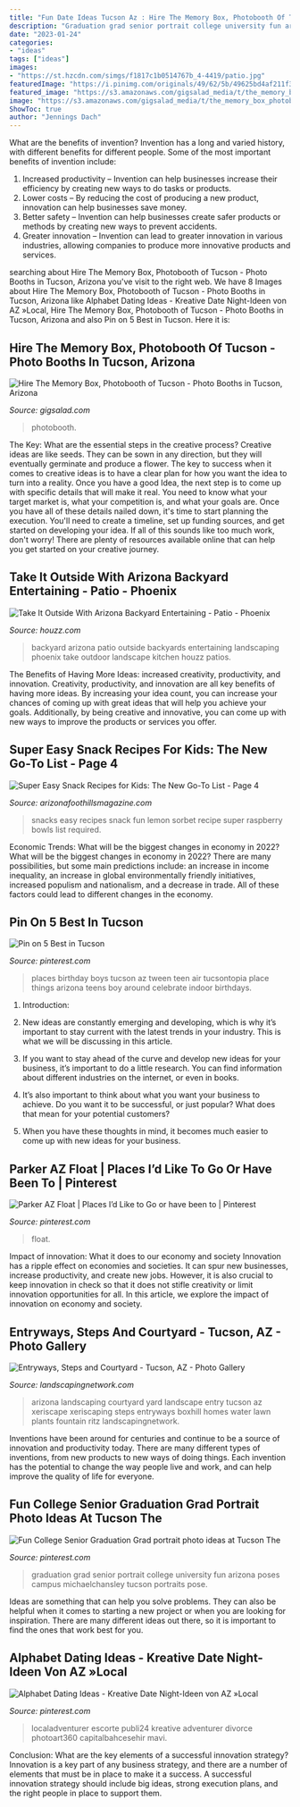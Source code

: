 ```yaml
---
title: "Fun Date Ideas Tucson Az : Hire The Memory Box, Photobooth Of Tucson"
description: "Graduation grad senior portrait college university fun arizona poses campus michaelchansley tucson portraits pose"
date: "2023-01-24"
categories:
- "ideas"
tags: ["ideas"]
images:
- "https://st.hzcdn.com/simgs/f1817c1b0514767b_4-4419/patio.jpg"
featuredImage: "https://i.pinimg.com/originals/49/62/5b/49625bd4af211f31ef45aaa2425d5315.jpg"
featured_image: "https://s3.amazonaws.com/gigsalad_media/t/the_memory_box_photobooth_of_tucson_tuc/5df2fdd4ef8c4.jpg"
image: "https://s3.amazonaws.com/gigsalad_media/t/the_memory_box_photobooth_of_tucson_tuc/5df2fdd4ef8c4.jpg"
ShowToc: true
author: "Jennings Dach"
---
```



What are the benefits of invention?
Invention has a long and varied history, with different benefits for different people. Some of the most important benefits of invention include: 
1) Increased productivity – Invention can help businesses increase their efficiency by creating new ways to do tasks or products. 
2) Lower costs – By reducing the cost of producing a new product, innovation can help businesses save money. 
3) Better safety – Invention can help businesses create safer products or methods by creating new ways to prevent accidents.
4) Greater innovation – Invention can lead to greater innovation in various industries, allowing companies to produce more innovative products and services.

	

		
searching about Hire The Memory Box, Photobooth of Tucson - Photo Booths in Tucson, Arizona you've visit to the right web. We have 8 Images about Hire The Memory Box, Photobooth of Tucson - Photo Booths in Tucson, Arizona like Alphabet Dating Ideas - Kreative Date Night-Ideen von AZ »Local, Hire The Memory Box, Photobooth of Tucson - Photo Booths in Tucson, Arizona and also Pin on 5 Best in Tucson. Here it is:
		
    
## Hire The Memory Box, Photobooth Of Tucson - Photo Booths In Tucson, Arizona

<img loading=lazy src="https://s3.amazonaws.com/gigsalad_media/t/the_memory_box_photobooth_of_tucson_tuc/5df2fdd4ef8c4.jpg" onerror="this.onerror=null;this.src='https://tse3.mm.bing.net/th?id=OIP.NN89yL_TG8Pv3XCwBq3z3QHaLH&amp;pid=15.1';" alt="Hire The Memory Box, Photobooth of Tucson - Photo Booths in Tucson, Arizona">

_Source: gigsalad.com_

>photobooth. 

	

The Key: What are the essential steps in the creative process?
Creative ideas are like seeds. They can be sown in any direction, but they will eventually germinate and produce a flower. The key to success when it comes to creative ideas is to have a clear plan for how you want the idea to turn into a reality. Once you have a good Idea, the next step is to come up with specific details that will make it real. You need to know what your target market is, what your competition is, and what your goals are. Once you have all of these details nailed down, it's time to start planning the execution. You'll need to create a timeline, set up funding sources, and get started on developing your idea. If all of this sounds like too much work, don't worry! There are plenty of resources available online that can help you get started on your creative journey.

    
## Take It Outside With Arizona Backyard Entertaining - Patio - Phoenix

<img loading=lazy src="https://st.hzcdn.com/simgs/f1817c1b0514767b_4-4419/patio.jpg" onerror="this.onerror=null;this.src='https://tse1.mm.bing.net/th?id=OIP.CMyMnvo3aW2fzIYOGuMddAHaFj&amp;pid=15.1';" alt="Take It Outside With Arizona Backyard Entertaining - Patio - Phoenix">

_Source: houzz.com_

>backyard arizona patio outside backyards entertaining landscaping phoenix take outdoor landscape kitchen houzz patios. 

	

The Benefits of Having More Ideas: increased creativity, productivity, and innovation.
Creativity, productivity, and innovation are all key benefits of having more ideas. By increasing your idea count, you can increase your chances of coming up with great ideas that will help you achieve your goals. Additionally, by being creative and innovative, you can come up with new ways to improve the products or services you offer.

    
## Super Easy Snack Recipes For Kids: The New Go-To List - Page 4

<img loading=lazy src="https://www.arizonafoothillsmagazine.com/images/stories/april13/Cinco_Crafts/Fun-Snacks-For-Kids-Raspberry-Sorbet-Lemon-Bowls-Group-Shot.jpg" onerror="this.onerror=null;this.src='https://tse2.mm.bing.net/th?id=OIP.ELHzUyOj7IAGMbkqbUnkmQHaLD&amp;pid=15.1';" alt="Super Easy Snack Recipes for Kids: The New Go-To List - Page 4">

_Source: arizonafoothillsmagazine.com_

>snacks easy recipes snack fun lemon sorbet recipe super raspberry bowls list required. 

	

Economic Trends: What will be the biggest changes in economy in 2022?
What will be the biggest changes in economy in 2022? There are many possibilities, but some main predictions include: an increase in income inequality, an increase in global environmentally friendly initiatives, increased populism and nationalism, and a decrease in trade. All of these factors could lead to different changes in the economy.

    
## Pin On 5 Best In Tucson

<img loading=lazy src="https://i.pinimg.com/originals/94/45/93/944593b5ab433bf59cf2b8aa6184976f.jpg" onerror="this.onerror=null;this.src='https://tse3.mm.bing.net/th?id=OIP.uw0ZNu4lrdCinod-Jp6YgwHaEJ&amp;pid=15.1';" alt="Pin on 5 Best in Tucson">

_Source: pinterest.com_

>places birthday boys tucson az tween teen air tucsontopia place things arizona teens boy around celebrate indoor birthdays. 

	

1. Introduction:
1. New ideas are constantly emerging and developing, which is why it’s important to stay current with the latest trends in your industry. This is what we will be discussing in this article.
2. If you want to stay ahead of the curve and develop new ideas for your business, it’s important to do a little research. You can find information about different industries on the internet, or even in books.

3. It’s also important to think about what you want your business to achieve. Do you want it to be successful, or just popular? What does that mean for your potential customers?

4. When you have these thoughts in mind, it becomes much easier to come up with new ideas for your business.

    
## Parker AZ Float | Places I’d Like To Go Or Have Been To | Pinterest

<img loading=lazy src="https://s-media-cache-ak0.pinimg.com/736x/4f/7e/0c/4f7e0cbfc345b3593bcf8217b908c504.jpg" onerror="this.onerror=null;this.src='https://tse3.mm.bing.net/th?id=OIP.dbScwRSP4ISC9hzTdMTC3AHaED&amp;pid=15.1';" alt="Parker AZ Float | Places I’d Like to Go or have been to | Pinterest">

_Source: pinterest.com_

>float. 

	

Impact of innovation: What it does to our economy and society
Innovation has a ripple effect on economies and societies. It can spur new businesses, increase productivity, and create new jobs. However, it is also crucial to keep innovation in check so that it does not stifle creativity or limit innovation opportunities for all. In this article, we explore the impact of innovation on economy and society.

    
## Entryways, Steps And Courtyard - Tucson, AZ - Photo Gallery

<img loading=lazy src="https://images.landscapingnetwork.com/pictures/images/800x642Max/entryways-steps-and-courtyard_20/front-entry-xeriscaping-boxhill-landscape-design_8774.jpg" onerror="this.onerror=null;this.src='https://tse1.mm.bing.net/th?id=OIP.T4kzdiKBsXTKYlzsr2HBywHaEc&amp;pid=15.1';" alt="Entryways, Steps and Courtyard - Tucson, AZ - Photo Gallery">

_Source: landscapingnetwork.com_

>arizona landscaping courtyard yard landscape entry tucson az xeriscape xeriscaping steps entryways boxhill homes water lawn plants fountain ritz landscapingnetwork. 

	

Inventions have been around for centuries and continue to be a source of innovation and productivity today. There are many different types of inventions, from new products to new ways of doing things. Each invention has the potential to change the way people live and work, and can help improve the quality of life for everyone.

    
## Fun College Senior Graduation Grad Portrait Photo Ideas At Tucson The

<img loading=lazy src="https://i.pinimg.com/originals/49/62/5b/49625bd4af211f31ef45aaa2425d5315.jpg" onerror="this.onerror=null;this.src='https://tse4.mm.bing.net/th?id=OIP.PpJgH-8m_9_CAcicxnqP5QHaLH&amp;pid=15.1';" alt="Fun College Senior Graduation Grad portrait photo ideas at Tucson The">

_Source: pinterest.com_

>graduation grad senior portrait college university fun arizona poses campus michaelchansley tucson portraits pose. 

	

Ideas are something that can help you solve problems. They can also be helpful when it comes to starting a new project or when you are looking for inspiration. There are many different ideas out there, so it is important to find the ones that work best for you.

    
## Alphabet Dating Ideas - Kreative Date Night-Ideen Von AZ »Local

<img loading=lazy src="https://i.pinimg.com/736x/e0/c6/51/e0c651a4c75fe744bd121bdea3f91247.jpg" onerror="this.onerror=null;this.src='https://tse3.mm.bing.net/th?id=OIP.OS2Wfh3jyiTykFIgq7qunwHaLH&amp;pid=15.1';" alt="Alphabet Dating Ideas - Kreative Date Night-Ideen von AZ »Local">

_Source: pinterest.com_

>localadventurer escorte publi24 kreative adventurer divorce photoart360 capitalbahcesehir mavi. 

	

Conclusion: What are the key elements of a successful innovation strategy?
Innovation is a key part of any business strategy, and there are a number of elements that must be in place to make it a success. A successful innovation strategy should include big ideas, strong execution plans, and the right people in place to support them.

